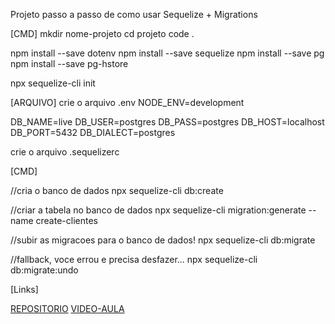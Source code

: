 Projeto passo a passo de como usar Sequelize + Migrations

[CMD]
mkdir nome-projeto
cd projeto
code .

npm install --save dotenv
npm install --save sequelize 
npm install --save pg
npm install --save pg-hstore

npx sequelize-cli init

[ARQUIVO]
crie o arquivo .env
NODE_ENV=development

DB_NAME=live
DB_USER=postgres
DB_PASS=postgres
DB_HOST=localhost
DB_PORT=5432
DB_DIALECT=postgres

crie o arquivo .sequelizerc

[CMD]

//cria o banco de dados
npx sequelize-cli db:create

//criar a tabela no banco de dados
npx sequelize-cli migration:generate --name create-clientes

//subir as migracoes para o banco de dados!
npx sequelize-cli db:migrate

//fallback, voce errou e precisa desfazer...
npx sequelize-cli db:migrate:undo

[Links]

[REPOSITORIO](https://github.com/devtvas/node_sequelize)
[VIDEO-AULA](https://www.youtube.com/watch?v=QOKk1PzGLeI&t=1710s)
